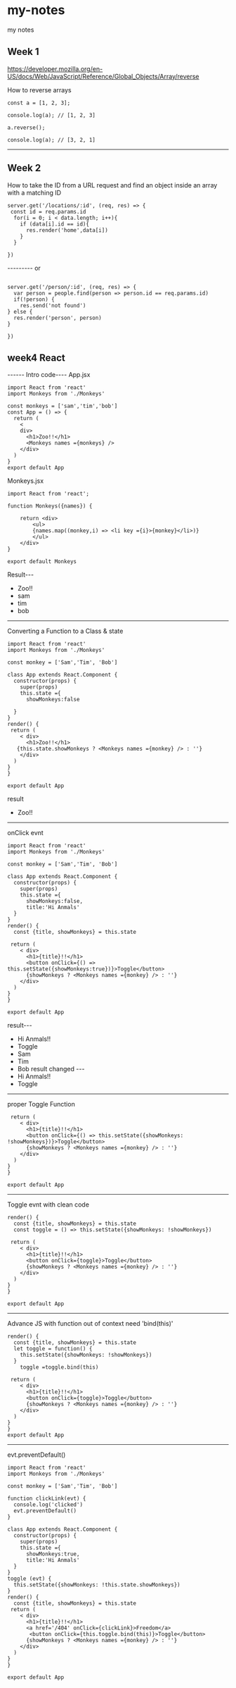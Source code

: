 # my-notes
my notes

## Week 1 
https://developer.mozilla.org/en-US/docs/Web/JavaScript/Reference/Global_Objects/Array/reverse

How to reverse arrays

```
const a = [1, 2, 3];

console.log(a); // [1, 2, 3]

a.reverse();

console.log(a); // [3, 2, 1]

```

--------

## Week 2

How to take the ID from a URL request and find an object inside an array with a matching ID
```
server.get('/locations/:id', (req, res) => {
 const id = req.params.id
  for(i = 0; i < data.length; i++){
    if (data[i].id == id){
      res.render('home',data[i])
    }
  }
  
})
```
--------- or 
```

server.get('/person/:id', (req, res) => {
  var person = people.find(person => person.id == req.params.id)
  if(!person) {
    res.send('not found')
} else {
  res.render('person', person)
}

})
```
## week4 React
------ Intro code----
App.jsx
```
import React from 'react'
import Monkeys from './Monkeys'

const monkeys = ['sam','tim','bob']
const App = () => {
  return (
    <
    div>
      <h1>Zoo!!</h1>
      <Monkeys names ={monkeys} />
    </div>
  )
}
export default App
```
Monkeys.jsx
```
import React from 'react';

function Monkeys({names}) {

    return <div>
        <ul>
        {names.map((monkey,i) => <li key ={i}>{monkey}</li>)}
        </ul>
    </div>
}

export default Monkeys
```
Result---
- Zoo!!
- sam
- tim
- bob
------
Converting a Function to a Class & state
```
import React from 'react'
import Monkeys from './Monkeys'

const monkey = ['Sam','Tim', 'Bob']

class App extends React.Component {
  constructor(props) {
    super(props)
    this.state ={
      showMonkeys:false
      
  }
}
render() {
 return (
    < div>
      <h1>Zoo!!</h1>
   {this.state.showMonkeys ? <Monkeys names ={monkey} /> : ''} 
    </div>
  )
}
}

export default App
```
result
- Zoo!!
------
onClick evnt
```
import React from 'react'
import Monkeys from './Monkeys'

const monkey = ['Sam','Tim', 'Bob']

class App extends React.Component {
  constructor(props) {
    super(props)
    this.state ={
      showMonkeys:false,
      title:'Hi Anmals'
  }
}
render() {
  const {title, showMonkeys} = this.state

 return (
    < div>
      <h1>{title}!!</h1>
      <button onClick={() => this.setState({showMonkeys:true})}>Toggle</button>
      {showMonkeys ? <Monkeys names ={monkey} /> : ''} 
    </div>
  )
}
}

export default App
```
result---
- Hi Anmals!!
- Toggle
- Sam
- Tim
- Bob
 result changed ---
- Hi Anmals!!
- Toggle
----
proper Toggle Function
```
 return (
    < div>
      <h1>{title}!!</h1>
      <button onClick={() => this.setState({showMonkeys: !showMonkeys})}>Toggle</button>
      {showMonkeys ? <Monkeys names ={monkey} /> : ''} 
    </div>
  )
}
}

export default App
```
-----
Toggle evnt with clean code
```
render() {
  const {title, showMonkeys} = this.state
  const toggle = () => this.setState({showMonkeys: !showMonkeys})

 return (
    < div>
      <h1>{title}!!</h1>
      <button onClick={toggle}>Toggle</button>
      {showMonkeys ? <Monkeys names ={monkey} /> : ''} 
    </div>
  )
}
}

export default App
```
----
Advance JS with function out of context need 'bind(this)'
```
render() {
  const {title, showMonkeys} = this.state
  let toggle = function() {
    this.setState({showMonkeys: !showMonkeys})
  } 
    toggle =toggle.bind(this)  

 return (
    < div>
      <h1>{title}!!</h1>
      <button onClick={toggle}>Toggle</button>
      {showMonkeys ? <Monkeys names ={monkey} /> : ''} 
    </div>
  )
}
}
export default App
```
-------
evt.preventDefault()
```
import React from 'react'
import Monkeys from './Monkeys'

const monkey = ['Sam','Tim', 'Bob']

function clickLink(evt) {
  console.log('clicked')
  evt.preventDefault()
}

class App extends React.Component {
  constructor(props) {
    super(props)
    this.state ={
      showMonkeys:true,
      title:'Hi Anmals'
  }
}
toggle (evt) {
  this.setState({showMonkeys: !this.state.showMonkeys})
}
render() {
  const {title, showMonkeys} = this.state
 return (
    < div>
      <h1>{title}!!</h1>
      <a href='/404' onClick={clickLink}>Freedom</a>
       <button onClick={this.toggle.bind(this)}>Toggle</button>
      {showMonkeys ? <Monkeys names ={monkey} /> : ''} 
    </div>
  )
}
}

export default App
```

